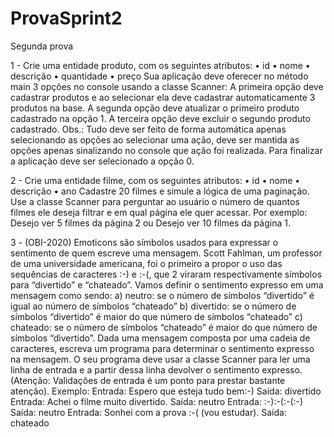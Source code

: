 # ProvaSprint2

Segunda prova

1 - Crie uma entidade produto, com os seguintes atributos: • id • nome • descrição • quantidade • preço Sua aplicação deve oferecer no método main 3 opções no console usando a classe Scanner: A primeira opção deve cadastrar produtos e ao selecionar ela deve cadastrar automaticamente 3 produtos na base. A segunda opção deve atualizar o primeiro produto cadastrado na opção 1. A terceira opção deve excluir o segundo produto cadastrado. Obs.: Tudo deve ser feito de forma automática apenas selecionando as opções ao selecionar uma ação, deve ser mantida as opções apenas sinalizando no console que ação foi realizada. Para finalizar a aplicação deve ser selecionado a opção 0.

2 - Crie uma entidade filme, com os seguintes atributos: • id • nome • descrição • ano Cadastre 20 filmes e simule a lógica de uma paginação. Use a classe Scanner para perguntar ao usuário o número de quantos filmes ele deseja filtrar e em qual página ele quer acessar. Por exemplo: Desejo ver 5 filmes da página 2 ou Desejo ver 10 filmes da página 1.

3 - (OBI-2020) Emoticons são símbolos usados para expressar o sentimento de quem escreve uma mensagem. Scott Fahlman, um professor de uma universidade americana, foi o primeiro a propor o uso das sequências de caracteres :-) e :-(, que 2 viraram respectivamente símbolos para “divertido” e “chateado”. Vamos definir o sentimento expresso em uma mensagem como sendo: a) neutro: se o número de símbolos “divertido” é igual ao número de símbolos “chateado” b) divertido: se o número de símbolos “divertido” é maior do que número de símbolos “chateado” c) chateado: se o número de símbolos “chateado” é maior do que número de símbolos “divertido”. Dada uma mensagem composta por uma cadeia de caracteres, escreva um programa para determinar o sentimento expresso na mensagem. O seu programa deve usar a classe Scanner para ler uma linha de entrada e a partir dessa linha devolver o sentimento expresso. (Atenção: Validações de entrada é um ponto para prestar bastante atenção). Exemplo: Entrada: Espero que esteja tudo bem:-) Saída: divertido Entrada: Achei o filme muito divertido. Saída: neutro Entrada: :-):-(:-(:-) Saída: neutro Entrada: Sonhei com a prova :-( (vou estudar). Saída: chateado
